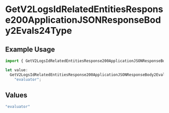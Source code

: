 # GetV2LogsIdRelatedEntitiesResponse200ApplicationJSONResponseBody2Evals24Type

## Example Usage

```typescript
import { GetV2LogsIdRelatedEntitiesResponse200ApplicationJSONResponseBody2Evals24Type } from "orq-poc-typescript-multi-env-version/models/operations";

let value:
  GetV2LogsIdRelatedEntitiesResponse200ApplicationJSONResponseBody2Evals24Type =
    "evaluator";
```

## Values

```typescript
"evaluator"
```